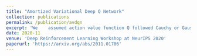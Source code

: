 ```yaml
---
title: "Amortized Variational Deep Q Network"
collection: publications
permalink: /publication/avdqn
excerpt: 'We	assumed action value function Q followed Cauchy or Gaussian distribution to encourage exploration and proposed Amortized Variational Deep Q Network with less parameters and less training time than Variational DQN and NoisyNet'
date: 2020-11
venue: 'Deep Reinforcement Learning Workshop at NeurIPS 2020'
paperurl: 'https://arxiv.org/abs/2011.01706'
---
```


